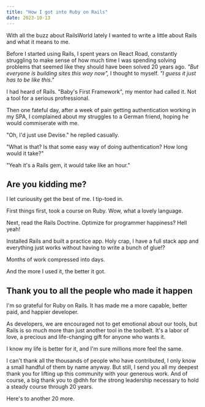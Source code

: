 ```yaml
---
title: "How I got into Ruby on Rails"
date: 2023-10-13
---
```


With all the buzz about RailsWorld lately I wanted to write a little about Rails and what it means to me.

Before I started using Rails, I spent years on React Road, constantly struggling to make sense of how much time I was spending solving problems that seemed like they should have been solved 20 years ago. *"But everyone is building sites this way now",* I thought to myself. _"I guess it just has to be like this."_

I had heard of Rails. "Baby's First Framework", my mentor had called it. Not a tool for a serious profressional.

Then one fateful day, after a week of pain getting authentication working in my SPA, I complained about my struggles to a German friend, hoping he would commiserate with me.

"Oh, I'd just use Devise." he replied casually.

"What is that? Is that some easy way of doing authentication? How long would it take?"

"Yeah it's a Rails gem, it would take like an hour."

## Are you kidding me?

I let curiousity get the best of me. I tip-toed in. 

First things first, took a course on Ruby. Wow, what a lovely language.

Next, read the Rails Doctrine. Optimize for programmer happiness? Hell yeah!

Installed Rails and built a practice app. Holy crap, I have a full stack app and everything just works without having to write a bunch of glue!?

Months of work compressed into days.

And the more I used it, the better it got.

## Thank you to all the people who made it happen

I'm so grateful for Ruby on Rails. It has made me a more capable, better paid, and happier developer.

As developers, we are encouraged not to get emotional about our tools, but Rails is so much more than just another tool in the toolbelt. It's a labor of love, a precious and life-changing gift for anyone who wants it. 

I know my life is better for it, and I'm sure millions more feel the same.

I can't thank all the thousands of people who have contributed, I only know a small handful of them by name anyway. But still, I send you all my deepest thank you for lifting up this community with your generous work. And of course, a big thank you to @dhh for the strong leadership necessary to hold a steady course through 20 years.

Here's to another 20 more.
